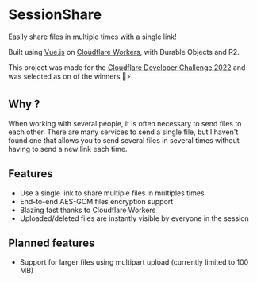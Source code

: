 # SessionShare

Easily share files in multiple times with a single link!

Built using [Vue.js](https://vuejs.org/) on [Cloudflare Workers](https://workers.cloudflare.com/), with Durable Objects
and R2.

This project was made for the [Cloudflare Developer Challenge 2022](https://challenge.developers.cloudflare.com/) and
was selected as on of the winners 🎉⚡️

## Why ?

When working with several people, it is often necessary to send files to each other. There are many services to send a
single file, but I haven't found one that allows you to send several files in several times without having to send a new
link each time.

## Features

* Use a single link to share multiple files in multiples times
* End-to-end AES-GCM files encryption support
* Blazing fast thanks to Cloudflare Workers
* Uploaded/deleted files are instantly visible by everyone in the session

## Planned features

* Support for larger files using multipart upload (currently limited to 100 MB)
